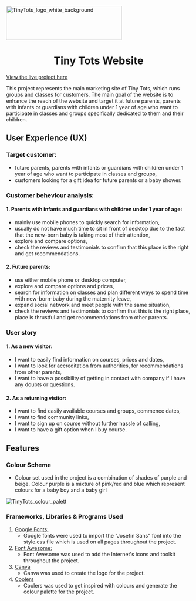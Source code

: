 <img src="https://github.com/EmiLyGal/Tiny_Tots_website/blob/main/media/TinyTots_logo1.png" width="315" height="93" alt="TinyTots_logo_white_background">

<h1 align=center>Tiny Tots Website</h1> 

<a href="https://emilygal.github.io/Tiny_Tots_website/">View the live project here</a>

This project represents the main marketing site of Tiny Tots, which runs groups and classes for customers. The main goal of the website is to enhance the reach of the website and target it at future parents, parents with infants or guardians with children under 1 year of age who want to participate in classes and groups specifically dedicated to them and their children. 

## User Experience (UX)

### Target customer:
* future parents, parents with infants or guardians with children under 1 year of age who want to participate in classes and groups,
* customers looking for a gift idea for future parents or a baby shower.

### Customer beheviour analysis:
#### 1. Parents with infants and guardians with children under 1 year of age:

* mainly use mobile phones to quickly search for information,
* usually do not have much time to sit in front of desktop due to the fact that the new-born baby is taking most of their attention,
* explore and compare options,
* check the reviews and testimonials to confirm that this place is the right and get recommendations.

#### 2. Future parents:
   
* use either mobile phone or desktop computer,
* explore and compare options and prices,
* search for information on classes and plan different ways to spend time with new-born-baby during the maternity leave, 
* expand social network and meet people with the same situation,
* check the reviews and testimonials to confirm that this is the right place, place is thrustful and get recommendations from other parents.

### User story
#### 1. As a new visitor:
- I want to easily find information on courses, prices and dates,
- I want to look for accreditation from authorities, for recommendations from other parents, 
- I want to have a possibility of getting in contact with company if I have any doubts or questions.

#### 2. As a returning visitor:
- I want to find easily available courses and groups, commence dates,
- I want to find community links,
- I want to sign up on course without further hassle of calling,
- I want to have a gift option when I buy course.

## Features
### Colour Scheme
-   Colour set used in the project is a combination of shades of purple and beige. Colour purple is a mixture of pink/red and blue which represent colours for a baby boy and a baby girl
<img src="https://github.com/EmiLyGal/Tiny_Tots_website/blob/main/media/coolers_colour_palette_for_TinyTots.PNG" alt="TinyTots_colour_palett">


### Frameworks, Libraries & Programs Used
1. [Google Fonts:](https://fonts.google.com/)
   - Google fonts were used to import the "Josefin Sans" font into the style.css
file which is used on all pages throughout the project.
1. [Font Awesome:](https://fontawesome.com/)
   - Font Awesome was used to add the Internet's icons and toolkit throughout the project.
1. [Canva](https://www.canva.com/)
   - Canva was used to create the logo for the project.
1. [Coolers](https://coolors.co/)
   - Coolers was used to get inspired with colours and generate the colour palette for the project.
